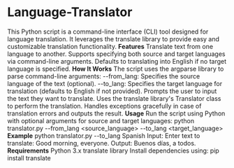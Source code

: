 # Language-Translator
This Python script is a command-line interface (CLI) tool designed for language translation. It leverages the translate library to provide easy and customizable translation functionality.
**Features**
Translate text from one language to another.
Supports specifying both source and target languages via command-line arguments.
Defaults to translating into English if no target language is specified.
**How It Works**
The script uses the argparse library to parse command-line arguments:
--from_lang: Specifies the source language of the text (optional).
--to_lang: Specifies the target language for translation (defaults to English if not provided).
Prompts the user to input the text they want to translate.
Uses the translate library's Translator class to perform the translation.
Handles exceptions gracefully in case of translation errors and outputs the result.
**Usage**
Run the script using Python with optional arguments for source and target languages:
    python translator.py --from_lang <source_language> --to_lang <target_language>
**Example**
    python translator.py --to_lang Spanish
    Input:
    Enter text to translate: Good morning, everyone.
    Output:
    Buenos días, a todos.
**Requirements**
Python 3.x
translate library
Install dependencies using:
pip install translate


